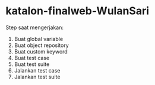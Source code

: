 # katalon-finalweb-WulanSari

Step saat mengerjakan:
1. Buat global variable
2. Buat object repository
3. Buat custom keyword
4. Buat test case
5. Buat test suite
6. Jalankan test case
7. Jalankan test suite
